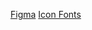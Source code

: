 
[Figma](https://www.figma.com/community/file/1300741426242127962/e-commerce-design-coffee-delivery)
[Icon Fonts](https://www.flaticon.com/uicons/interface-icons)

